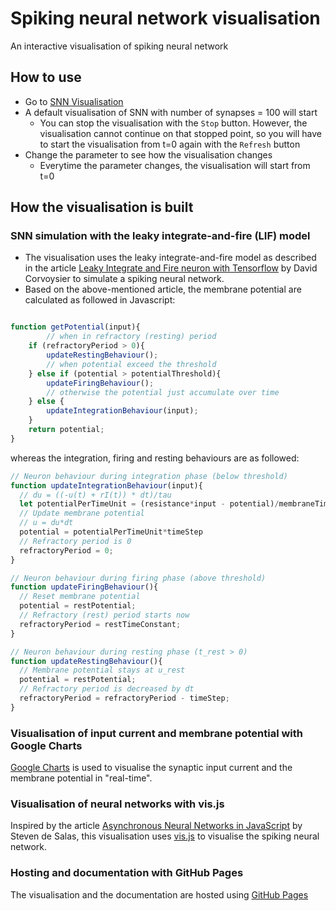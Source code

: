 # Spiking neural network visualisation
An interactive visualisation of spiking neural network

## How to use
- Go to [SNN Visualisation](https://vquynh.github.io/image-classification/home.html)
- A default visualisation of SNN with number of synapses = 100 will start
  - You can stop the visualisation with the `Stop` button. However, the visualisation cannot continue on that stopped 
  point, so you will have to start the visualisation from t=0 again with the `Refresh` button
- Change the parameter to see how the visualisation changes
  - Everytime the parameter changes, the visualisation will start from t=0

## How the visualisation is built
### SNN simulation with the leaky integrate-and-fire (LIF) model
- The visualisation uses the leaky integrate-and-fire model as described in the article
[Leaky Integrate and Fire neuron with Tensorflow](http://www.kaizou.org/2018/07/lif-neuron-tensorflow.html) by David Corvoysier
to simulate a spiking neural network.
- Based on the above-mentioned article, the membrane potential are calculated as followed in Javascript:

```javascript

function getPotential(input){
        // when in refractory (resting) period
    if (refractoryPeriod > 0){
        updateRestingBehaviour();
        // when potential exceed the threshold
    } else if (potential > potentialThreshold){
        updateFiringBehaviour();
        // otherwise the potential just accumulate over time
    } else {
        updateIntegrationBehaviour(input);
    }
    return potential;
}

```

whereas the integration, firing and resting behaviours are as followed:

```javascript
// Neuron behaviour during integration phase (below threshold)
function updateIntegrationBehaviour(input){
  // du = ((-u(t) + rI(t)) * dt)/tau
  let potentialPerTimeUnit = (resistance*input - potential)/membraneTimeConstant;
  // Update membrane potential
  // u = du*dt
  potential = potentialPerTimeUnit*timeStep
  // Refractory period is 0
  refractoryPeriod = 0;
}
```

```javascript
// Neuron behaviour during firing phase (above threshold)
function updateFiringBehaviour(){
  // Reset membrane potential
  potential = restPotential;
  // Refractory (rest) period starts now
  refractoryPeriod = restTimeConstant;
}

```

```javascript
// Neuron behaviour during resting phase (t_rest > 0)
function updateRestingBehaviour(){
  // Membrane potential stays at u_rest
  potential = restPotential;
  // Refractory period is decreased by dt
  refractoryPeriod = refractoryPeriod - timeStep;
}
```


### Visualisation of input current and membrane potential with Google Charts
[Google Charts](https://developers.google.com/chart) is used to visualise the synaptic input current and 
the membrane potential in "real-time". 

### Visualisation of neural networks with vis.js
Inspired by the article [Asynchronous Neural Networks in JavaScript](https://desalasworks.com/article/asynchronous-neural-networks-in-javascript/) 
by Steven de Salas, this visualisation uses [vis.js](https://visjs.org) to visualise the spiking neural network.

### Hosting and documentation with GitHub Pages
The visualisation and the documentation are hosted using [GitHub Pages](https://pages.github.com)
